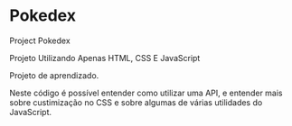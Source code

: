 # Pokedex
Project Pokedex

Projeto Utilizando Apenas HTML, CSS E JavaScript

Projeto de aprendizado.

Neste código é possível entender como utilizar uma API, e entender mais sobre custimização no CSS e sobre algumas de várias utilidades do JavaScript.
